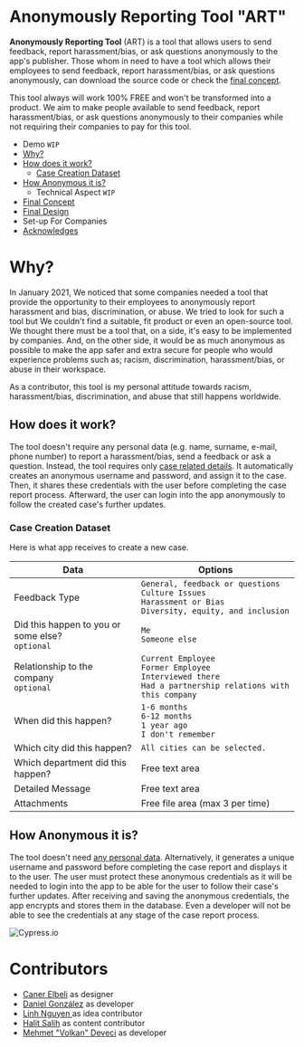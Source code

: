 
# Anonymously Reporting Tool "ART"
**Anonymously Reporting Tool** (ART) is a tool that allows users to send feedback, report harassment/bias, or ask questions anonymously to the app's publisher. Those whom in need to have a tool which allows their employees to send feedback, report harassment/bias, or ask questions anonymously, can download the source code or check the [final concept](https://miro.com/app/board/o9J_lW60VQs=/ "Full Concept").

This tool always will work 100% FREE and won't be transformed into a product. We aim to make people available to send feedback, report harassment/bias, or ask questions anonymously to their companies while not requiring their companies to pay for this tool. 

<!-- [If you want to get more information about the implementation click here.](#implementation-for-companies "If you want to get more information about the implementation click here.") -->

* Demo `WIP`
* [Why?](#why "Why?")
* [How does it work?](#how-does-it-work "How does it work?")
	* [Case Creation Dataset](#case-creation-dataset "Case Creation Dataset")
* [How Anonymous it is?](#how-anonymous-it-is "How Anonymous it is?")
	* Technical Aspect `WIP`
* [Final Concept](https://miro.com/app/board/o9J_lW60VQs=/ "Full Concept")
* [Final Design](https://www.figma.com/file/TquNrHQ9d4TlC0z6DWeGbO/Untitled?node-id=13%3A159 "Full Design")
* Set-up For Companies
* [Acknowledges](#acknowledges "Acknowledges")

# Why?
In January 2021, We noticed that some companies needed a tool that provide the opportunity to their employees to anonymously report harassment and bias, discrimination, or abuse. We tried to look for such a tool but We couldn't find a suitable, fit product or even an open-source tool. We thought there must be a tool that, on a side, it's easy to be implemented by companies. And, on the other side, it would be as much anonymous as possible to make the app safer and extra secure for people who would experience problems such as; racism, discrimination, harassment/bias, or abuse in their workspace.

As a contributor, this tool is my personal attitude towards racism, harassment/bias, discrimination, and abuse that still happens worldwide.

## How does it work?
The tool doesn't require any personal data (e.g. name, surname, e-mail, phone number) to report a harassment/bias, send a feedback or ask a question. Instead, the tool requires only [case related details](#case-creation-dataset "Case Creation Dataset"). It automatically creates an anonymous username and password, and assign it to the case. Then, it shares these credentials with the user before completing the case report process. Afterward, the user can login into the app anonymously to follow the created case's further updates.

### Case Creation Dataset
Here is what app receives to create a new case.

| Data | Options |
| ------------ | ------------ |
| Feedback Type | `General, feedback or questions` <br> `Culture Issues` <br>`Harassment or Bias`<br> `Diversity, equity, and inclusion` |
| Did this happen to you or some else? <br> `optional` | `Me` <br> `Someone else` |
| Relationship to the company <br> `optional` | `Current Employee` <br> `Former Employee` <br> `Interviewed there` <br> `Had a partnership relations with this company` |
| When did this happen? | `1-6 months` <br> `6-12 months` <br> `1 year ago`  <br> `I don't remember`  |
| Which city did this happen?  | `All cities can be selected.` |
| Which department did this happen? | Free text area |
| Detailed Message | Free text area  |
| Attachments | Free file area (max 3 per time)  |

## How Anonymous it is?
The tool doesn't need [any personal data](#how-does-it-work "How does it work?"). Alternatively, it generates a unique username and password before completing the case report and displays it to the user. The user must protect these anonymous credentials as it will be needed to login into the app to be able for the user to follow their case's further updates. After receiving and saving the anonymous credentials, the app encrypts and stores them in the database. Even a developer will not be able to see the credentials at any stage of the case report process.

<img src="https://camo.githubusercontent.com/16428bf59999e11f6c40a85fd6ac1e6ac7f040065a9107e94647020f3135676b/68747470733a2f2f696d672e736869656c64732e696f2f62616467652f746573746564253230776974682d437970726573732d3034433338452e737667" alt="Cypress.io" data-canonical-src="https://img.shields.io/badge/tested%20with-Cypress-04C38E.svg" style="max-width:100%;">

# Contributors
* [Caner Elbeli](https://www.linkedin.com/in/caner-elbeli-87440819a/ "Caner Elbeli") as designer
* [Daniel González](http://github.com/metal-gogo/ "Daniel González") as developer
* [Linh Nguyen ](https://www.linkedin.com/in/linhnguyen1/ "Linh Nguyen ") as idea contributor
* [Halit Salih](https://www.linkedin.com/in/-kale/ "Halit Salih") as content contributor
* [Mehmet "Volkan" Deveci](https://github.com/volcanioo "Mehmet Volkan Deveci") as developer
